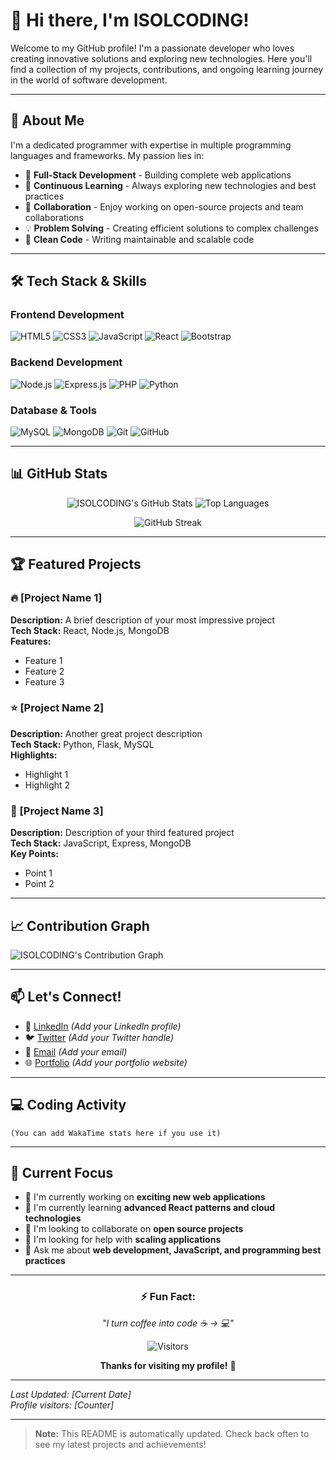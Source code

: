 # 👋 Hi there, I'm ISOLCODING!

Welcome to my GitHub profile! I'm a passionate developer who loves creating innovative solutions and exploring new technologies. Here you'll find a collection of my projects, contributions, and ongoing learning journey in the world of software development.

---

## 🚀 About Me

I'm a dedicated programmer with expertise in multiple programming languages and frameworks. My passion lies in:

- 🔭 **Full-Stack Development** - Building complete web applications
- 🌱 **Continuous Learning** - Always exploring new technologies and best practices
- 👯 **Collaboration** - Enjoy working on open-source projects and team collaborations
- 💡 **Problem Solving** - Creating efficient solutions to complex challenges
- 🎯 **Clean Code** - Writing maintainable and scalable code

---

## 🛠️ Tech Stack & Skills

### **Frontend Development**
![HTML5](https://img.shields.io/badge/HTML5-E34F26?style=for-the-badge&logo=html5&logoColor=white)
![CSS3](https://img.shields.io/badge/CSS3-1572B6?style=for-the-badge&logo=css3&logoColor=white)
![JavaScript](https://img.shields.io/badge/JavaScript-F7DF1E?style=for-the-badge&logo=javascript&logoColor=black)
![React](https://img.shields.io/badge/React-20232A?style=for-the-badge&logo=react&logoColor=61DAFB)
![Bootstrap](https://img.shields.io/badge/Bootstrap-563D7C?style=for-the-badge&logo=bootstrap&logoColor=white)

### **Backend Development**
![Node.js](https://img.shields.io/badge/Node.js-339933?style=for-the-badge&logo=nodedotjs&logoColor=white)
![Express.js](https://img.shields.io/badge/Express.js-000000?style=for-the-badge&logo=express&logoColor=white)
![PHP](https://img.shields.io/badge/PHP-777BB4?style=for-the-badge&logo=php&logoColor=white)
![Python](https://img.shields.io/badge/Python-3776AB?style=for-the-badge&logo=python&logoColor=white)

### **Database & Tools**
![MySQL](https://img.shields.io/badge/MySQL-4479A1?style=for-the-badge&logo=mysql&logoColor=white)
![MongoDB](https://img.shields.io/badge/MongoDB-47A248?style=for-the-badge&logo=mongodb&logoColor=white)
![Git](https://img.shields.io/badge/Git-F05032?style=for-the-badge&logo=git&logoColor=white)
![GitHub](https://img.shields.io/badge/GitHub-181717?style=for-the-badge&logo=github&logoColor=white)

---

## 📊 GitHub Stats

<div align="center">
  
![ISOLCODING's GitHub Stats](https://github-readme-stats.vercel.app/api?username=ISOLCODING&show_icons=true&theme=radical&hide_border=true)
![Top Languages](https://github-readme-stats.vercel.app/api/top-langs/?username=ISOLCODING&layout=compact&theme=radical&hide_border=true)

![GitHub Streak](https://github-readme-streak-stats.herokuapp.com/?user=ISOLCODING&theme=radical&hide_border=true)

</div>

---

## 🏆 Featured Projects

### 🔥 [Project Name 1]
**Description:** A brief description of your most impressive project  
**Tech Stack:** React, Node.js, MongoDB  
**Features:**
- Feature 1
- Feature 2  
- Feature 3

### ⭐ [Project Name 2]  
**Description:** Another great project description  
**Tech Stack:** Python, Flask, MySQL  
**Highlights:**
- Highlight 1
- Highlight 2

### 🚀 [Project Name 3]
**Description:** Description of your third featured project  
**Tech Stack:** JavaScript, Express, MongoDB  
**Key Points:**
- Point 1
- Point 2

---

## 📈 Contribution Graph

![ISOLCODING's Contribution Graph](https://activity-graph.herokuapp.com/graph?username=ISOLCODING&theme=react-dark&hide_border=true&area=true)

---

## 📫 Let's Connect!

- 💼 [LinkedIn](#) *(Add your LinkedIn profile)*
- 🐦 [Twitter](#) *(Add your Twitter handle)*
- 📧 [Email](mailto:your-email@example.com) *(Add your email)*
- 🌐 [Portfolio](#) *(Add your portfolio website)*

---

## 💻 Coding Activity

<!--START_SECTION:waka-->
```text
(You can add WakaTime stats here if you use it)
```
<!--END_SECTION:waka-->

---

## 🎯 Current Focus

- 🔭 I'm currently working on **exciting new web applications**
- 🌱 I'm currently learning **advanced React patterns and cloud technologies**
- 👯 I'm looking to collaborate on **open source projects**
- 🤔 I'm looking for help with **scaling applications**
- 💬 Ask me about **web development, JavaScript, and programming best practices**

---

<div align="center">

### ⚡ Fun Fact:
*"I turn coffee into code ☕ → 💻"*

![Visitors](https://komarev.com/ghpvc/?username=ISOLCODING&color=blueviolet&style=flat-square)

**Thanks for visiting my profile!** 🚀

</div>

---

*Last Updated: [Current Date]*  
*Profile visitors: [Counter]*

---

> **Note:** This README is automatically updated. Check back often to see my latest projects and achievements!
